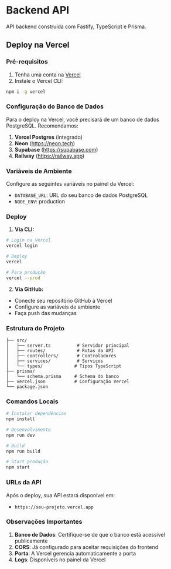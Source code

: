 # Backend API

API backend construída com Fastify, TypeScript e Prisma.

## Deploy na Vercel

### Pré-requisitos

1. Tenha uma conta na [Vercel](https://vercel.com)
2. Instale o Vercel CLI:
```bash
npm i -g vercel
```

### Configuração do Banco de Dados

Para o deploy na Vercel, você precisará de um banco de dados PostgreSQL. Recomendamos:

1. **Vercel Postgres** (integrado)
2. **Neon** (https://neon.tech)
3. **Supabase** (https://supabase.com)
4. **Railway** (https://railway.app)

### Variáveis de Ambiente

Configure as seguintes variáveis no painel da Vercel:

- `DATABASE_URL`: URL do seu banco de dados PostgreSQL
- `NODE_ENV`: production

### Deploy

1. **Via CLI:**
```bash
# Login na Vercel
vercel login

# Deploy
vercel

# Para produção
vercel --prod
```

2. **Via GitHub:**
- Conecte seu repositório GitHub à Vercel
- Configure as variáveis de ambiente
- Faça push das mudanças

### Estrutura do Projeto

```
├── src/
│   ├── server.ts          # Servidor principal
│   ├── routes/            # Rotas da API
│   ├── controllers/       # Controladores
│   ├── services/          # Serviços
│   └── types/            # Tipos TypeScript
├── prisma/
│   └── schema.prisma     # Schema do banco
├── vercel.json           # Configuração Vercel
└── package.json
```

### Comandos Locais

```bash
# Instalar dependências
npm install

# Desenvolvimento
npm run dev

# Build
npm run build

# Start produção
npm start
```

### URLs da API

Após o deploy, sua API estará disponível em:
- `https://seu-projeto.vercel.app`

### Observações Importantes

1. **Banco de Dados**: Certifique-se de que o banco está acessível publicamente
2. **CORS**: Já configurado para aceitar requisições do frontend
3. **Porta**: A Vercel gerencia automaticamente a porta
4. **Logs**: Disponíveis no painel da Vercel 